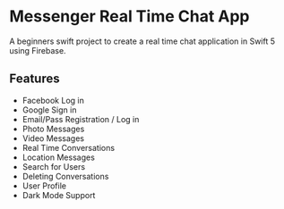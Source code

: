 # Messenger Real Time Chat App

A beginners swift project to create a real time chat application in Swift 5 using Firebase.

## Features
- Facebook Log in
- Google Sign in
- Email/Pass Registration / Log in
- Photo Messages
- Video Messages
- Real Time Conversations
- Location Messages
- Search for Users
- Deleting Conversations
- User Profile
- Dark Mode Support
